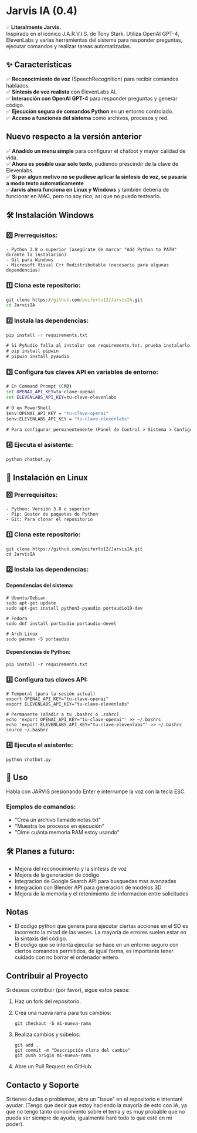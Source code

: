 # Jarvis IA (0.4)

💡 **Literalmente Jarvis.**  
Inspirado en el icónico J.A.R.V.I.S. de Tony Stark. Utiliza OpenAI GPT-4, ElevenLabs y varias herramientas del sistema para responder preguntas, ejecutar comandos y realizar tareas automatizadas.

## ✨ Características  
✅ **Reconocimiento de voz** (SpeechRecognition) para recibir comandos hablados.  
✅ **Síntesis de voz realista** con ElevenLabs AI.  
✅ **Interacción con OpenAI GPT-4** para responder preguntas y generar código.  
✅ **Ejecución segura de comandos Python** en un entorno controlado.  
✅ **Acceso a funciones del sistema** como archivos, procesos y red.  

## Nuevo respecto a la versión anterior
✅ **Añadido un menu simple** para configurar el chatbot y mayor calidad de vida.  
✅ **Ahora es posible usar solo texto**, pudiendo prescindir de la clave de Elevenlabs.  
✅ **Si por algun motivo no se pudiese aplicar la sintesis de voz, se pasaría a modo texto automaticamente**  
✅**Jarvis ahora funciona en Linux y Windows** y tambien deberia de funcionar en MAC, pero no soy rico, asi que no puedo testearlo.

## 🛠️ Instalación Windows

### 0️⃣ Prerrequisitos:

```plaintext
- Python 3.8 o superior (asegúrate de marcar "Add Python to PATH" durante la instalación)
- Git para Windows
- Microsoft Visual C++ Redistributable (necesario para algunas dependencias)
```

### 1️⃣ Clona este repositorio:

```bat
git clone https://github.com/poiferto12/JarvisIA.git
cd JarvisIA
```

### 2️⃣ Instala las dependencias:

```bat
pip install -r requirements.txt

# Si PyAudio falla al instalar con requirements.txt, prueba instalarlo manualmente:
# pip install pipwin
# pipwin install pyaudio
```

### 3️⃣ Configura tus claves API en variables de entorno:

```bat
# En Command Prompt (CMD)
set OPENAI_API_KEY=tu-clave-openai
set ELEVENLABS_API_KEY=tu-clave-elevenlabs

# O en PowerShell
$env:OPENAI_API_KEY = "tu-clave-openai"
$env:ELEVENLABS_API_KEY = "tu-clave-elevenlabs"

# Para configurar permanentemente (Panel de Control > Sistema > Configuración avanzada del sistema > Variables de entorno)
```

### 4️⃣ Ejecuta el asistente:

```bat
python chatbot.py
```

## 🐧 Instalación en Linux

### 0️⃣ Prerrequisitos:

```plaintext
- Python: Versión 3.8 o superior
- Pip: Gestor de paquetes de Python
- Git: Para clonar el repositorio
```

### 1️⃣ Clona este repositorio:

```shellscript
git clone https://github.com/poiferto12/JarvisIA.git
cd JarvisIA
```

### 2️⃣ Instala las dependencias:

#### Dependencias del sistema:

```shellscript
# Ubuntu/Debian
sudo apt-get update
sudo apt-get install python3-pyaudio portaudio19-dev

# Fedora
sudo dnf install portaudio portaudio-devel

# Arch Linux
sudo pacman -S portaudio
```

#### Dependencias de Python:

```shellscript
pip install -r requirements.txt
```

### 3️⃣ Configura tus claves API:

```shellscript
# Temporal (para la sesión actual)
export OPENAI_API_KEY="tu-clave-openai"
export ELEVENLABS_API_KEY="tu-clave-elevenlabs"

# Permanente (añadir a tu .bashrc o .zshrc)
echo 'export OPENAI_API_KEY="tu-clave-openai"' >> ~/.bashrc
echo 'export ELEVENLABS_API_KEY="tu-clave-elevenlabs"' >> ~/.bashrc
source ~/.bashrc
```

### 4️⃣ Ejecuta el asistente:

```shellscript
python chatbot.py
```
## 🎤 Uso
Habla con JARVIS presionando Enter e interrumpe la voz con la tecla ESC.
### Ejemplos de comandos:

- "Crea un archivo llamado notas.txt"
- "Muestra los procesos en ejecución"
- "Dime cuánta memoria RAM estoy usando"


## 🛠️ Planes a futuro:
- Mejora del reconocimiento y la síntesis de voz
- Mejora de la generacion de código
- Integracion de Google Search API para busquedas mas avanzadas
- Integracion con Blender API para generacion de modelos 3D
- Mejora de la memoria y el retenimiento de informacion entre solicitudes

## Notas 
- El codigo python que genera para ejecutar ciertas acciones en el SO es incorrecto la mitad de las veces. La mayoría de errores suelen estar en la sintaxis del código.
- El codigo que se intenta ejecutar se hace en un entorno seguro con ciertos comandos permitidos, de igual forma, es importante tener cuidado con no borrar el ordenador entero.

## Contribuir al Proyecto

Si deseas contribuir (por favor), sigue estos pasos:

1. Haz un fork del repositorio.
2. Crea una nueva rama para tus cambios:
   
   ```git
   git checkout -b mi-nueva-rama
   ```
3. Realiza cambios y súbelos:
   
   ```git
   git add .
   git commit -m "Descripción clara del cambio"
   git push origin mi-nueva-rama
   ```
4. Abre un Pull Request en GitHub.

## Contacto y Soporte

Si tienes dudas o problemas, abre un "Issue" en el repositorio e intentaré ayudar. (Tengo que decir que estoy haciendo la mayoría de esto con IA, ya que no tengo tanto conocimiento sobre el tema y es muy probable que no pueda ser siempre de ayuda, igualmente haré todo lo que esté en mi poder).
